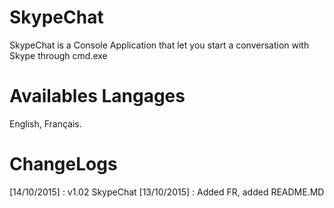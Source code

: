 # SkypeChat

SkypeChat is a Console Application that let you start a conversation with Skype through cmd.exe

# Availables Langages

English, Français.

# ChangeLogs

[14/10/2015] : v1.02 SkypeChat
[13/10/2015] : Added FR, added README.MD
